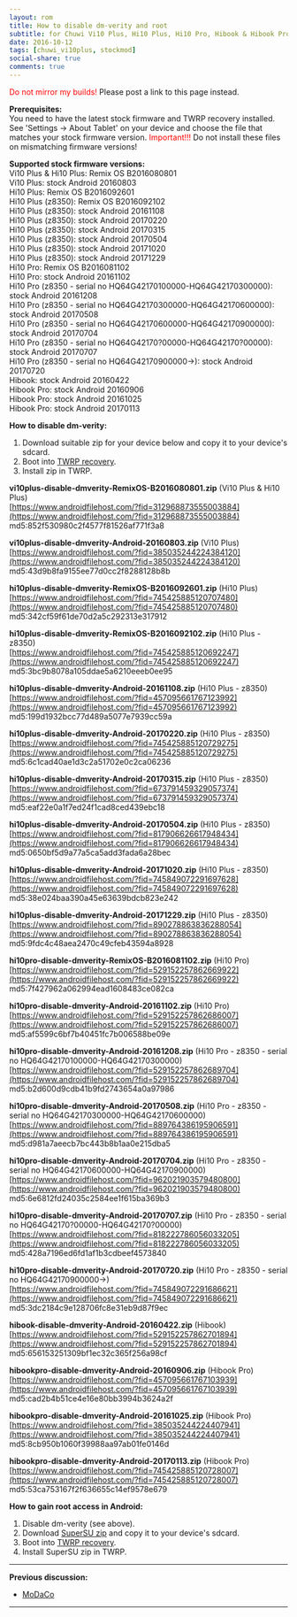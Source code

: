 ```yaml
---
layout: rom
title: How to disable dm-verity and root
subtitle: for Chuwi Vi10 Plus, Hi10 Plus, Hi10 Pro, Hibook & Hibook Pro
date: 2016-10-12
tags: [chuwi_vi10plus, stockmod]
social-share: true
comments: true
---
```


<span style="color:#FF0000;">Do not mirror my builds!</span> Please post a link to this page instead.

**Prerequisites:**  
You need to have the latest stock firmware and TWRP recovery installed. See 'Settings -> About Tablet' on your device and choose the file that matches your stock firmware version. <span style="color:#FF0000;">Important!!!</span> Do not install these files on mismatching firmware versions!

**Supported stock firmware versions:**  
Vi10 Plus & Hi10 Plus: Remix OS B2016080801  
Vi10 Plus: stock Android 20160803  
Hi10 Plus: Remix OS B2016092601  
Hi10 Plus (z8350): Remix OS B2016092102  
Hi10 Plus (z8350): stock Android 20161108  
Hi10 Plus (z8350): stock Android 20170220  
Hi10 Plus (z8350): stock Android 20170315  
Hi10 Plus (z8350): stock Android 20170504  
Hi10 Plus (z8350): stock Android 20171020  
Hi10 Plus (z8350): stock Android 20171229  
Hi10 Pro: Remix OS B2016081102  
Hi10 Pro: stock Android 20161102  
Hi10 Pro (z8350 - serial no HQ64G42170100000-HQ64G42170300000): stock Android 20161208  
Hi10 Pro (z8350 - serial no HQ64G42170300000-HQ64G42170600000): stock Android 20170508  
Hi10 Pro (z8350 - serial no HQ64G42170600000-HQ64G42170900000): stock Android 20170704  
Hi10 Pro (z8350 - serial no HQ64G42170?00000-HQ64G42170?00000): stock Android 20170707  
Hi10 Pro (z8350 - serial no HQ64G42170900000->): stock Android 20170720  
Hibook: stock Android 20160422  
Hibook Pro: stock Android 20160906  
Hibook Pro: stock Android 20161025  
Hibook Pro: stock Android 20170113  

**How to disable dm-verity:**

1. Download suitable zip for your device below and copy it to your device's sdcard.
2. Boot into [TWRP recovery](/devices/chuwi_vi10plus/TWRP).
3. Install zip in TWRP.

**vi10plus-disable-dmverity-RemixOS-B2016080801.zip** (Vi10 Plus & Hi10 Plus)  
[https://www.androidfilehost.com/?fid=312968873555003884](https://www.androidfilehost.com/?fid=312968873555003884)  
md5:852f530980c2f4577f81526af771f3a8

**vi10plus-disable-dmverity-Android-20160803.zip** (Vi10 Plus)  
[https://www.androidfilehost.com/?fid=385035244224384120](https://www.androidfilehost.com/?fid=385035244224384120)  
md5:43d9b8fa9155ee77d0cc2f8288128b8b

**hi10plus-disable-dmverity-RemixOS-B2016092601.zip** (Hi10 Plus)  
[https://www.androidfilehost.com/?fid=745425885120707480](https://www.androidfilehost.com/?fid=745425885120707480)  
md5:342cf59f61de70d2a5c292313e317912

**hi10plus-disable-dmverity-RemixOS-B2016092102.zip** (Hi10 Plus - z8350)  
[https://www.androidfilehost.com/?fid=745425885120692247](https://www.androidfilehost.com/?fid=745425885120692247)  
md5:3bc9b8078a105ddae5a6210eeeb0ee95

**hi10plus-disable-dmverity-Android-20161108.zip** (Hi10 Plus - z8350)  
[https://www.androidfilehost.com/?fid=457095661767123992](https://www.androidfilehost.com/?fid=457095661767123992)  
md5:199d1932bcc77d489a5077e7939cc59a

**hi10plus-disable-dmverity-Android-20170220.zip** (Hi10 Plus - z8350)  
[https://www.androidfilehost.com/?fid=745425885120729275](https://www.androidfilehost.com/?fid=745425885120729275)  
md5:6c1cad40ae1d3c2a51702e0c2ca06236

**hi10plus-disable-dmverity-Android-20170315.zip** (Hi10 Plus - z8350)  
[https://www.androidfilehost.com/?fid=673791459329057374](https://www.androidfilehost.com/?fid=673791459329057374)  
md5:eaf22e0a1f7ed24f1cad8ced439ebc18

**hi10plus-disable-dmverity-Android-20170504.zip** (Hi10 Plus - z8350)  
[https://www.androidfilehost.com/?fid=817906626617948434](https://www.androidfilehost.com/?fid=817906626617948434)  
md5:0650bf5d9a77a5ca5add3fada6a28bec

**hi10plus-disable-dmverity-Android-20171020.zip** (Hi10 Plus - z8350)  
[https://www.androidfilehost.com/?fid=745849072291697628](https://www.androidfilehost.com/?fid=745849072291697628)  
md5:38e024baa390a45e63639bdcb823e242

**hi10plus-disable-dmverity-Android-20171229.zip** (Hi10 Plus - z8350)  
[https://www.androidfilehost.com/?fid=890278863836288054](https://www.androidfilehost.com/?fid=890278863836288054)  
md5:9fdc4c48aea2470c49cfeb43594a8928

**hi10pro-disable-dmverity-RemixOS-B2016081102.zip** (Hi10 Pro)  
[https://www.androidfilehost.com/?fid=529152257862669922](https://www.androidfilehost.com/?fid=529152257862669922)  
md5:7f427962a062994ead1608483ce082ca

**hi10pro-disable-dmverity-Android-20161102.zip** (Hi10 Pro)  
[https://www.androidfilehost.com/?fid=529152257862686007](https://www.androidfilehost.com/?fid=529152257862686007)  
md5:af5599c6bf7b40451fc7b006588be09e

**hi10pro-disable-dmverity-Android-20161208.zip** (Hi10 Pro - z8350 - serial no HQ64G42170100000-HQ64G42170300000)  
[https://www.androidfilehost.com/?fid=529152257862689704](https://www.androidfilehost.com/?fid=529152257862689704)  
md5:b2d600d9cdb41b9fd2743654a0a97986

**hi10pro-disable-dmverity-Android-20170508.zip** (Hi10 Pro - z8350 - serial no HQ64G42170300000-HQ64G42170600000)  
[https://www.androidfilehost.com/?fid=889764386195906591](https://www.androidfilehost.com/?fid=889764386195906591)  
md5:d981a7aeecb7bc443b8b1aa0e215dba5

**hi10pro-disable-dmverity-Android-20170704.zip** (Hi10 Pro - z8350 - serial no HQ64G42170600000-HQ64G42170900000)  
[https://www.androidfilehost.com/?fid=962021903579480800](https://www.androidfilehost.com/?fid=962021903579480800)  
md5:6e6812fd24035c2584ee1f615ba369b3

**hi10pro-disable-dmverity-Android-20170707.zip** (Hi10 Pro - z8350 - serial no HQ64G42170?00000-HQ64G42170?00000)  
[https://www.androidfilehost.com/?fid=818222786056033205](https://www.androidfilehost.com/?fid=818222786056033205)  
md5:428a7196ed6fd1af1b3cdbeef4573840

**hi10pro-disable-dmverity-Android-20170720.zip** (Hi10 Pro - z8350 - serial no HQ64G42170900000->)  
[https://www.androidfilehost.com/?fid=745849072291686621](https://www.androidfilehost.com/?fid=745849072291686621)  
md5:3dc2184c9e128706fc8e31eb9d87f9ec

**hibook-disable-dmverity-Android-20160422.zip** (Hibook)  
[https://www.androidfilehost.com/?fid=529152257862701894](https://www.androidfilehost.com/?fid=529152257862701894)  
md5:656153251309bf1ec32c365f256a98cf

**hibookpro-disable-dmverity-Android-20160906.zip** (Hibook Pro)  
[https://www.androidfilehost.com/?fid=457095661767103939](https://www.androidfilehost.com/?fid=457095661767103939)  
md5:cad2b4b51ce4e16e80bb3994b3624a2f

**hibookpro-disable-dmverity-Android-20161025.zip** (Hibook Pro)  
[https://www.androidfilehost.com/?fid=385035244224407941](https://www.androidfilehost.com/?fid=385035244224407941)  
md5:8cb950b1060f39988aa97ab01fe0146d

**hibookpro-disable-dmverity-Android-20170113.zip** (Hibook Pro)  
[https://www.androidfilehost.com/?fid=745425885120728007](https://www.androidfilehost.com/?fid=745425885120728007)  
md5:53ca753167f2f636655c14ef9578e679

**How to gain root access in Android:**

1. Disable dm-verity (see above).
2. Download [SuperSU zip](http://download.chainfire.eu/supersu-stable) and copy it to your device's sdcard.
3. Boot into [TWRP recovery](/devices/chuwi_vi10plus/TWRP).
4. Install SuperSU zip in TWRP.

----

**Previous discussion:**

- [MoDaCo](http://www.modaco.com/forums/topic/377884-howto-disable-dm-verity-and-root/)

----
